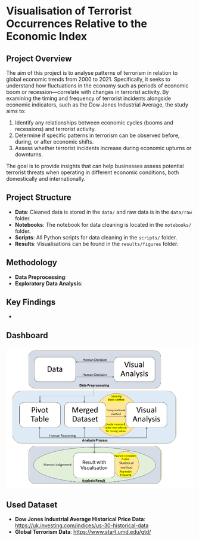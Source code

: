 # Visualisation of Terrorist Occurrences Relative to the Economic Index
## Project Overview
The aim of this project is to analyse patterns of terrorism in relation to global economic trends from 2000 to 2021. Specifically, it seeks to understand how fluctuations in the economy such as periods of economic boom or recession—correlate with changes in terrorist activity. By examining the timing and frequency of terrorist incidents alongside economic indicators, such as the Dow Jones Industrial Average, the study aims to:
1. Identify any relationships between economic cycles (booms and recessions) and terrorist activity.
2. Determine if specific patterns in terrorism can be observed before, during, or after economic shifts.
3. Assess whether terrorist incidents increase during economic upturns or downturns.

The goal is to provide insights that can help businesses assess potential terrorist threats when operating in different economic conditions, both domestically and internationally.

## Project Structure
- **Data**: Cleaned data is stored in the `data/` and raw data is in the `data/raw` folder.
- **Notebooks**: The notebook for data cleaning is located in the `notebooks/` folder.
- **Scripts**: All Python scripts for data cleaning in the `scripts/` folder.
- **Results**: Visualisations can be found in the `results/figures` folder.

## Methodology
- **Data Preprocessing**: 
- **Exploratory Data Analysis**: 

## Key Findings
- 

## Dashboard
![Analysis Workflow](workflow/analysis_workflow.png)

## Used Dataset
- **Dow Jones Industrial Average Historical Price Data**: https://uk.investing.com/indices/us-30-historical-data
- **Global Terrorism Data**: https://www.start.umd.edu/gtd/
